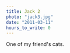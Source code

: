 ```yaml
---
title: Jack 2
photo: "jack3.jpg"
date: "2011-03-11"
hours_to_write: 0
---
```


One of my friend's cats.
